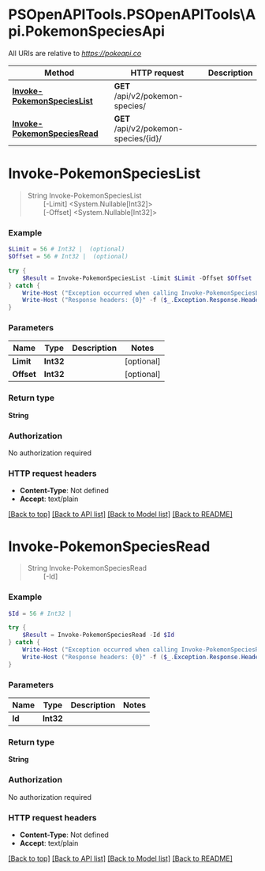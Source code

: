# PSOpenAPITools.PSOpenAPITools\Api.PokemonSpeciesApi

All URIs are relative to *https://pokeapi.co*

Method | HTTP request | Description
------------- | ------------- | -------------
[**Invoke-PokemonSpeciesList**](PokemonSpeciesApi.md#Invoke-PokemonSpeciesList) | **GET** /api/v2/pokemon-species/ | 
[**Invoke-PokemonSpeciesRead**](PokemonSpeciesApi.md#Invoke-PokemonSpeciesRead) | **GET** /api/v2/pokemon-species/{id}/ | 


<a id="Invoke-PokemonSpeciesList"></a>
# **Invoke-PokemonSpeciesList**
> String Invoke-PokemonSpeciesList<br>
> &nbsp;&nbsp;&nbsp;&nbsp;&nbsp;&nbsp;&nbsp;&nbsp;[-Limit] <System.Nullable[Int32]><br>
> &nbsp;&nbsp;&nbsp;&nbsp;&nbsp;&nbsp;&nbsp;&nbsp;[-Offset] <System.Nullable[Int32]><br>



### Example
```powershell
$Limit = 56 # Int32 |  (optional)
$Offset = 56 # Int32 |  (optional)

try {
    $Result = Invoke-PokemonSpeciesList -Limit $Limit -Offset $Offset
} catch {
    Write-Host ("Exception occurred when calling Invoke-PokemonSpeciesList: {0}" -f ($_.ErrorDetails | ConvertFrom-Json))
    Write-Host ("Response headers: {0}" -f ($_.Exception.Response.Headers | ConvertTo-Json))
}
```

### Parameters

Name | Type | Description  | Notes
------------- | ------------- | ------------- | -------------
 **Limit** | **Int32**|  | [optional] 
 **Offset** | **Int32**|  | [optional] 

### Return type

**String**

### Authorization

No authorization required

### HTTP request headers

 - **Content-Type**: Not defined
 - **Accept**: text/plain

[[Back to top]](#) [[Back to API list]](../README.md#documentation-for-api-endpoints) [[Back to Model list]](../README.md#documentation-for-models) [[Back to README]](../README.md)

<a id="Invoke-PokemonSpeciesRead"></a>
# **Invoke-PokemonSpeciesRead**
> String Invoke-PokemonSpeciesRead<br>
> &nbsp;&nbsp;&nbsp;&nbsp;&nbsp;&nbsp;&nbsp;&nbsp;[-Id] <Int32><br>



### Example
```powershell
$Id = 56 # Int32 | 

try {
    $Result = Invoke-PokemonSpeciesRead -Id $Id
} catch {
    Write-Host ("Exception occurred when calling Invoke-PokemonSpeciesRead: {0}" -f ($_.ErrorDetails | ConvertFrom-Json))
    Write-Host ("Response headers: {0}" -f ($_.Exception.Response.Headers | ConvertTo-Json))
}
```

### Parameters

Name | Type | Description  | Notes
------------- | ------------- | ------------- | -------------
 **Id** | **Int32**|  | 

### Return type

**String**

### Authorization

No authorization required

### HTTP request headers

 - **Content-Type**: Not defined
 - **Accept**: text/plain

[[Back to top]](#) [[Back to API list]](../README.md#documentation-for-api-endpoints) [[Back to Model list]](../README.md#documentation-for-models) [[Back to README]](../README.md)


